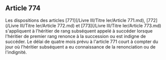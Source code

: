 Article 774
----
Les dispositions des articles [771](/Livre III/Titre Ier/Article 771.md), [772](/Livre III/Titre Ier/Article 772.md) et [773](/Livre III/Titre Ier/Article 773.md) s'appliquent à l'héritier de rang
subséquent appelé à succéder lorsque l'héritier de premier rang renonce à la
succession ou est indigne de succéder. Le délai de quatre mois prévu à l'article
771 court à compter du jour où l'héritier subséquent a eu connaissance de la
renonciation ou de l'indignité.
